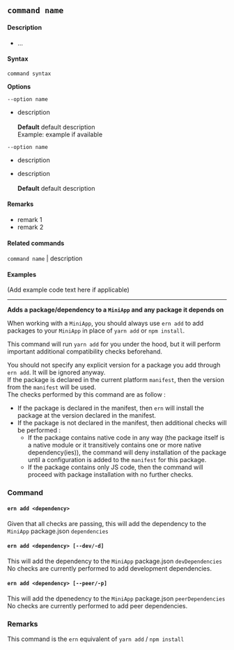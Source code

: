 ## `command name`
#### Description

* <Action>...

#### Syntax
`command syntax`

**Options**

`--option name`

* description
<br><br>
**Default**  default description
<br>Example: example if available

`--option name`

* description

* description
<br><br>
**Default**  default description


#### Remarks
* remark 1
* remark 2


#### Related commands
 `command name` | description

#### Examples
(Add example code text here if applicable)

-------


**Adds a package/dependency to a `MiniApp` and any package it depends on**

When working with a `MiniApp`, you should always use `ern add` to add packages to your `MiniApp` in place of `yarn add` or `npm install`.

This command will run `yarn add` for you under the hood, but it will perform important additional compatibility checks beforehand. 

You should not specify any explicit version for a package you add through `ern add`. It will be ignored anyway.  
If the package is declared in the current platform `manifest`, then the version from the `manifest` will be used.  
The checks performed by this command are as follow :  
- If the package is declared in the manifest, then `ern` will install the package at the version declared in the manifest.
- If the package is not declared in the manifest, then additional checks will be performed :
  - If the package contains native code in any way (the package itself is a native module or it transitively contains one or more native dependency(ies)), the command will deny installation of the package until a configuration is added to the `manifest` for this package. 
  - If the package contains only JS code, then the command will proceed with package installation with no further checks.

### Command

#### `ern add <dependency>`

Given that all checks are passing, this will add the dependency to the `MiniApp` package.json `dependencies`

#### `ern add <dependency> [--dev/-d]`

This will add the dependency to the `MiniApp` package.json `devDependencies`  
No checks are currently performed to add development dependencies.

#### `ern add <dependency> [--peer/-p]`

This will add the dpenedency to the `MiniApp` package.json `peerDependencies`  
No checks are currently performed to add peer dependencies.

### Remarks

This command is the `ern` equivalent of `yarn add` / `npm install`